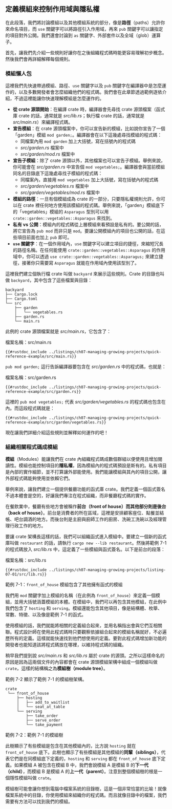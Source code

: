## 定義模組來控制作用域與隱私權

在此段落，我們將討論模組以及其他模組系統的部分，像是**路徑**（paths）允許你來命名項目，而 `use` 關鍵字可以將路徑引入作用域，再來 `pub` 關鍵字可以讓指定的項目對外公開。我們還會討論到 `as` 關鍵字、外部套件以及全域（glob）運算子。

首先，讓我們先介紹一些規則好讓你在之後組織程式碼時能更容易理解初步概念。然後我們會再詳細解釋每個規則。

### 模組懶人包

這裡我們先快速帶過模組、路徑、`use` 關鍵字以及 `pub` 關鍵字在編譯器中是怎麼運作的，以及多數開發者會怎麼組織他們的程式碼。我們會在此章節透過範例逐依介紹，不過這裡能讓你快速理解模組是怎麼運作的。

- **從 crate 源頭開始**：在編譯 crate 時，編譯器會先尋找 crate 源頭檔案（函式庫 crate 的話，通常就是 *src/lib.rs*；執行檔 crate 的話，通常就是 *src/main.rs*）來編譯程式碼。
- **宣告模組**：在 crate 源頭檔案中，你可以宣告新的模組，比如說你宣告了一個「garden」模組 `mod garden;`。編譯器會在以下這幾處尋找模組的程式碼：
  - 同檔案內用 `mod garden` 加上大括號，寫在括號內的程式碼
  - *src/garden.rs* 檔案中
  - *src/garden/mod.rs* 檔案中
- **宣告子模組**：除了 crate 源頭以外，其他檔案也可以宣告子模組。舉例來說，你可能會在 *src/garden.rs* 中宣告個 `mod vegetables;`。編譯器會與當前模組同名的目錄底下這幾處尋找子模組的程式碼：
  - 同檔案內，直接用 `mod vegetables` 加上大括號，寫在括號內的程式碼
  - *src/garden/vegetables.rs* 檔案中
  - *src/garden/vegetables/mod.rs* 檔案中
- **模組的路徑**：一旦有個模組成為 crate 的一部分，只要隱私權規則允許，你可以在 crate 裡任何地方使用該模組的程式碼。舉例來說，「garden」模組底下的「vegetables」模組的 `Asparagus` 型別可以用 `crate::garden::vegetables::Asparagus` 來找到。
- **私有 vs 公開**：模組內的程式碼從上層模組來看預設是私有的。要公開的話，將它宣告為 `pub mod` 而非只是 `mod`。要讓公開模組內的項目也公開的話，在這些項目前面也加上 `pub` 即可。
- **`use` 關鍵字**：在一個作用域內，`use` 關鍵字可以建立項目的捷徑，來縮短冗長的路徑名稱。在任何能使用 `crate::garden::vegetables::Asparagus` 的作用域中，你可以透過 `use crate::garden::vegetables::Asparagus;` 來建立捷徑，接著你只需要寫 `Asparagus` 就能在作用域內使用該型別了。

這裡我們建立個執行檔 crate 叫做 `backyard` 來展示這些規則。Crate 的目錄也叫做 `backyard`，其中包含了這些檔案與目錄：

```text
backyard
├── Cargo.lock
├── Cargo.toml
└── src
    ├── garden
    │   └── vegetables.rs
    ├── garden.rs
    └── main.rs
```

此例的 crate 源頭檔案就是 *src/main.rs*，它包含了：

<span class="filename">檔案名稱：src/main.rs</span>

```rust,noplayground,ignore
{{#rustdoc_include ../listings/ch07-managing-growing-projects/quick-reference-example/src/main.rs}}
```

`pub mod garden;` 這行告訴編譯器要包含在 *src/garden.rs* 中的程式碼，也就是：

<span class="filename">檔案名稱：src/garden.rs</span>

```rust,noplayground,ignore
{{#rustdoc_include ../listings/ch07-managing-growing-projects/quick-reference-example/src/garden.rs}}
```

這裡的 `pub mod vegetables;` 代表 *src/garden/vegetables.rs* 的程式碼也包含在內。而這段程式碼就是：

```rust,noplayground,ignore
{{#rustdoc_include ../listings/ch07-managing-growing-projects/quick-reference-example/src/garden/vegetables.rs}}
```

現在讓我們詳細介紹這些規則並解釋如何運作的吧！

### 組織相關程式碼成模組

**模組**（Modules）能讓我們在 crate 內組織程式碼成數個群組以便使用且增加閱讀性。模組也能控制項目的**隱私權**，因為模組內的程式碼預設是斯有的。私有項目是內部的實作細節，並不打算讓外部能使用。我們能讓模組與其內的項目公開，讓外部程式碼能夠使用並依賴它們。

舉例來說，讓我們建立一個提供餐廳功能的函式庫 crate。我們定義一個函式簽名不過本體會是空的，好讓我們專注在程式組織，而非餐廳程式碼的實作。

在餐飲業中，餐廳有些地方會被稱作**前台（front of house）**而其他部分則是**後台（back of house）**。前台是消費者的所在區域，這裡是安排顧客座位、點餐並結帳、吧台調酒的地方。而後台則是主廚與廚師工作的廚房、洗碗工洗碗以及經理管理行政工作的地方。

要讓 crate 架構長這樣的話，我們可以組織函式進入模組中。要建立一個新的函式庫叫做 `restaurant` 的話，請執行 `cargo new --lib restaurant`。然後將範例 7-1 的程式碼放入 *src/lib.rs* 中，這定義了一些模組與函式簽名。以下是前台的段落：

<span class="filename">檔案名稱：src/lib.rs</span>

```rust,noplayground
{{#rustdoc_include ../listings/ch07-managing-growing-projects/listing-07-01/src/lib.rs}}
```

<span class="caption">範例 7-1：`front_of_house` 模組包含了其他擁有函式的模組</span>

我們用 `mod` 關鍵字加上模組的名稱（在此例為 `front_of_house`）來定義一個模組，並用大括號涵蓋模組的本體。在模組中，我們可以再包含其他模組，在此例中我們包含了 `hosting` 和 `serving`。模組還能包含其他項目，像是結構體、枚舉、常數、特徵、以及像是範例 7-1 的函式。

使用模組的話，我們就能將相關的定義組合起來，並用名稱指出會與它們互相關聯。程式設計師在使用此程式碼時只要觀察依據組合起來的模組名稱就好，不必遍歷所有的定義。這樣就能快速找到他們想使用的定義。要對此程式碼增加新功能的開發者也能知道該將程式碼放在哪裡，以維持程式碼的組織。

稍早我們提到說 *src/main.rs* 和 *src/lib.rs* 屬於 crate 的源頭。之所以這樣命名的原因是因為這兩個文件的內容都會在 crate 源頭模組架構中組成一個模組叫做 `crate`，這樣的結構稱之為**模組樹（module tree）**。

範例 7-2 顯示了範例 7-1 的模組樹架構。

```text
crate
 └── front_of_house
     ├── hosting
     │   ├── add_to_waitlist
     │   └── seat_at_table
     └── serving
         ├── take_order
         ├── serve_order
         └── take_payment
```

<span class="caption">範例 7-2：範例 7-1 的模組樹</span>

此樹顯示了有些模組是包含在其他模組內的，比方說 `hosting` 就在 `front_of_house` 底下。此樹也顯示了有些模組是其他模組的**同輩（siblings）**，代表它們是在同模組底下定義的，`hosting` 和 `serving` 都在 `front_of_house` 底下定義。如果模組 A 被包含在模組 B 中，我們會說模組 A 是模組 B 的**下一代（child）**，而模組 B 是模組 A 的**上一代（parent）**。注意到整個模組樹的根是一個隱性模組叫做 `crate`。

模組樹可能會讓你想到電腦中檔案系統的目錄樹，這是一個非常恰當的比喻！就像檔案系統中的目錄，你使用模組來組織你的程式碼。而且就像目錄中的檔案，我們需要有方法可以找到我們的模組。
